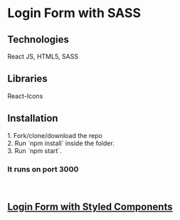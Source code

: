 <h1>Login Form with SASS</h1>

<h2>Technologies</h2>
React JS, HTML5, SASS 
<h2>Libraries</h2>
React-Icons
<h2>Installation</h2>
1. Fork/clone/download the repo <br/> 
2. Run `npm install` inside the folder.<br/> 
3. Run `npm start`.<br/> 
<h3>It runs on port 3000</h3>
<br/> 
<a href="https://yordankrushkov.github.io/login-form-style-components/"><h2>Login Form with Styled Components</h2></a>